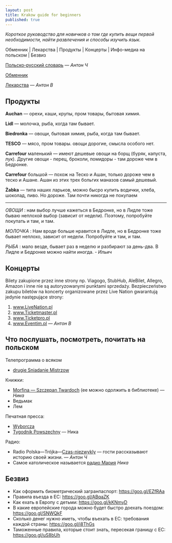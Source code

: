 ```yaml
---
layout: post
title: Krakow guide for beginners
published: true
---
```


_Короткое руководство для новичков о том где купить вещи первой необходимости, найти развлечения и способы изучить язык._

Обменник | Лекарства | Продукты | Концерты | Инфо-медиа на польском | Безвиз


[Польско-русский словарь](http://pl.bab.la/slownik/polski-rosyjski/)
— _Антон Ч_

[Обменник](https://cinkciarz.pl/)

[Лекарства](Leki24.pl)
— _Антон В_


## Продукты

__Auchan__
— орехи, каши, крупы, пром товары, бытовая химия.

__Lidl__
— молочка, рыба, когда там бывает.

__Biedronka__
— овощи, бытовая химия, рыба, когда там бывает.

__TESCO__
— мясо, пром товары.
овощи дорогие, смысла особого нет.

__Carrefour__ маленький
— имеют дешевые овощи на борщ (буряк, капуста, лук). Другие овощи - перец, броколи, помидоры - там дороже чем в Бедронке. 

__Carrefour__ большой
— похож на Теско и Ашан, только дороже чем в теско и Ашане. Ашан из этих трех больгих маназов самый дешевый.

__Żabka__
— типа наших ларьков, можно бысро купить водички, хлеба, шоколад, пиво. Но дороже. Там почти никогда не покупаем

---------------
_ОВОЩИ_
: нам выбор лучше кажеться в Бедронке, но в Лидле тоже бываю неплохой выбор (зависит от недели). Поэтому, попробуйте покупать и там, и там.

_МОЛОЧКА_
: Нам вроде больше нравится в Лидле, но в Бедронке тоже бывает неплохо, зависит от недели. Попробуйте и там, и там.

_РЫБА_
: мало везде, бывает раз в неделю и разбирают за день-два. В Лидле и Бедронке можно найти иногда.
_- Ильич_


## Концерты

Bilety zakupione przez inne strony np. Viagogo, StubHub, AleBilet, Allegro, Amazon i inne nie są autoryzowanymi punktami sprzedaży.
Bezpieczeństwo zakupu biletów na koncerty organizowane przez Live Nation gwarantują jedynie następujące strony:
1. www.LiveNation.pl 
2. www.Ticketmaster.pl 
3. www.Ticketpro.pl
4. www.Eventim.pl
— _Антон В_

## Что послушать, посмотреть, почитать на польском 

Телепрограмма о всяком
* [drugie Sniadanie Mistrzow](http://www.tvn24.pl/drugie-sniadanie-mistrzow,40,m)


Книжки: 
* [Morfina — Szczepan Twardoch](http://www.wydawnictwoliterackie.pl/ksiazka/2422/Morfina---Szczepan-Twardoch) (ее можно одолжить в библиотеке) — _Ника_
* Ведьмак
* Лем


Печатная пресса: 
* [Wyborcza](http://wyborcza.pl/0,0.html?disableRedirects=true)
* [Tygodnik Powszechny](https://www.tygodnikpowszechny.pl/)
— Ника


Радио: 
* Radio Polska—Trójka—[Czas-niezwykly](http://www.polskieradio.pl/9,Trojka/5527,Czas-niezwykly) — гости рассказывают историю своей жизни. — _Антон Ч_
* Самое католическое называется [радио Мария](http://www.radiomaryja.pl/) _Ника_




## Безвиз

- Как оформить биометрический загранпаспорт: https://goo.gl/EZfRAa
- Правила въезда в ЕС: https://goo.gl/ABqaZK
- Как ехать в Европу с детьми: https://goo.gl/kKNmyD
- В какие европейские города можно будет быстро доехать поездом: https://goo.gl/SNWQkF
- Сколько денег нужно иметь, чтобы въехать в ЕС: требования каждой страны: https://goo.gl/i8ThGs
- Таможенные правила, которые стоит знать, пересекая границу с ЕС: https://goo.gl/uS8bUh
